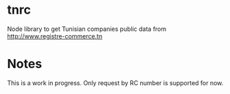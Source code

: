 # tnrc
Node library to get Tunisian companies public data from http://www.registre-commerce.tn

# Notes
This is a work in progress. Only request by RC number is supported for now.
